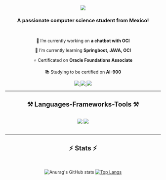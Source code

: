 <h1 align="center">
    <img src="https://readme-typing-svg.herokuapp.com/?font=Righteous&size=35&center=true&vCenter=true&width=500&height=70&duration=4000&lines=Hi+There!+👋;+II'm+Mariana+Esquivel+Hernández!;" />
</h1>

<h3 align="center">A passionate computer science student from Mexico!</h3>

<br/>

<div align="center">
 
 :telescope: I’m currently working on **a chatbot with OCI**
 
 :seedling: I’m currently learning **Springboot, JAVA, OCI**

 :star: Certificated on **Oracle Foundations Associate**

 :books: Studying to be certified on **AI-900**

 </div>
 
<div align="center"> 
  <a href="mailto:esquivelmariana0702@gmail.com">
    <img src="https://img.shields.io/badge/Gmail-333333?style=for-the-badge&logo=gmail&logoColor=red" />
  </a>
  <a href="https://linkedin.com/in/pedro-sales-muniz" target="_blank">
    <img src="https://img.shields.io/badge/LinkedIn-0077B5?style=for-the-badge&logo=linkedin&logoColor=white" target="_blank" />
  </a>
  <a href="https://codeforces.com/profile/MaryHdz" target="_blank">
    <img src="https://img.shields.io/badge/Codeforces-445f9d?style=for-the-badge&logo=Codeforces&logoColor=white">
  </a>
</div>

 <hr/>
 
<h2 align="center">⚒️ Languages-Frameworks-Tools ⚒️</h2>
<br/>
<div align="center">
    <img src="https://skillicons.dev/icons?i=vscode,github,azure,react,flutter,arduino,spring,androidstudio,firebase,mysql,postman" />
    <img src="https://skillicons.dev/icons?i=html,css,python,javascript,typescript,cpp,dart,java,nextjs,git,npm,nodejs,md" /><br>
</div>

<br/>


<hr/>

<h2 align="center">⚡ Stats ⚡</h2>
<br>
<div align=center>

![Anurag's GitHub stats](https://github-readme-stats.vercel.app/api?username=Mariana-code&theme=radical&show_icons=true&hide=contribs)
[![Top Langs](https://github-readme-stats.vercel.app/api/top-langs/?username=Mariana-code&layout=compact)](https://github.com/anuraghazra/github-readme-stats)

</div>

<br/><br/>


